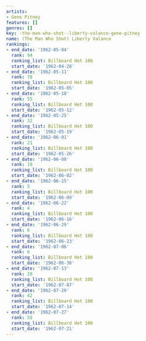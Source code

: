 ```yaml
---
artists:
- Gene Pitney
features: []
genres: []
key: -the-man-who-shot--liberty-valance-gene-pitney
name: (The Man Who Shot) Liberty Valance
rankings:
- end_date: '1962-05-04'
  rank: 94
  ranking_list: Billboard Hot 100
  start_date: '1962-04-28'
- end_date: '1962-05-11'
  rank: 78
  ranking_list: Billboard Hot 100
  start_date: '1962-05-05'
- end_date: '1962-05-18'
  rank: 55
  ranking_list: Billboard Hot 100
  start_date: '1962-05-12'
- end_date: '1962-05-25'
  rank: 32
  ranking_list: Billboard Hot 100
  start_date: '1962-05-19'
- end_date: '1962-06-01'
  rank: 21
  ranking_list: Billboard Hot 100
  start_date: '1962-05-26'
- end_date: '1962-06-08'
  rank: 10
  ranking_list: Billboard Hot 100
  start_date: '1962-06-02'
- end_date: '1962-06-15'
  rank: 5
  ranking_list: Billboard Hot 100
  start_date: '1962-06-09'
- end_date: '1962-06-22'
  rank: 4
  ranking_list: Billboard Hot 100
  start_date: '1962-06-16'
- end_date: '1962-06-29'
  rank: 6
  ranking_list: Billboard Hot 100
  start_date: '1962-06-23'
- end_date: '1962-07-06'
  rank: 6
  ranking_list: Billboard Hot 100
  start_date: '1962-06-30'
- end_date: '1962-07-13'
  rank: 20
  ranking_list: Billboard Hot 100
  start_date: '1962-07-07'
- end_date: '1962-07-20'
  rank: 42
  ranking_list: Billboard Hot 100
  start_date: '1962-07-14'
- end_date: '1962-07-27'
  rank: 58
  ranking_list: Billboard Hot 100
  start_date: '1962-07-21'
---
```


